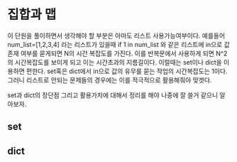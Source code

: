 # 집합과 맵
이 단원을 풀이하면서 생각해야 할 부분은 아마도 리스트 사용가능여부이다. 
예를들어 num_list=[1,2,3,4] 라는 리스트가 있을때 if 1 in num_list 와 같은 리스트에 in으로 값 존재 여부를 묻게되면 N의 시간 복잡도를 가진다. 이를 반복문에서 사용하게 되면 N^2의 시간복잡도를 보이게 되고 이는 시간초과의 지름길이다. 이럴때는 set이나 dict을 이용하면 편한다. set혹은 dict에서 in으로 값의 유무를 묻는 작업의 시간복잡도는 1이다. 그러니 리스트로 안되는 문제들의 경우에는 이를 적극적으로 활용해줘야 맞겟다.

set과 dict의 장단점 그리고 활용가치에 대해서 정리를 해야 나중에 잘 쓸거 같으니 알아보자.
## set

## dict